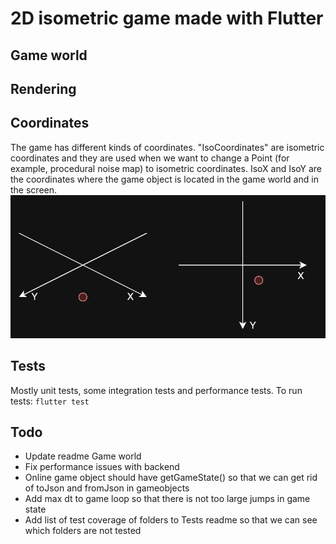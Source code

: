 # 2D isometric game made with Flutter

## Game world

## Rendering

## Coordinates
The game has different kinds of coordinates. "IsoCoordinates" are isometric coordinates and
they are used when we want to change a Point (for example, procedural noise map) to isometric coordinates.
IsoX and IsoY are the coordinates where the game object is located in the game world and in the screen.
![coordinates.png](coordinates.png)

## Tests
Mostly unit tests, some integration tests and performance tests.
To run tests:
```flutter test```

## Todo
- Update readme Game world
- Fix performance issues with backend
- Online game object should have getGameState() so that we can get rid of toJson and fromJson in gameobjects
- Add max dt to game loop so that there is not too large jumps in game state
- Add list of test coverage of folders to Tests readme so that we can see which folders are not tested